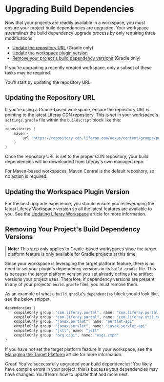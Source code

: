 # Upgrading Build Dependencies

Now that your projects are readily available in a workspace, you must ensure
your project build dependencies are upgraded. Your workspace streamlines the
build dependency upgrade process by only requiring three modifications:

- [Update the repository URL](#updating-the-repository-url) (Gradle only)
- [Update the workspace plugin version](#updating-the-workspace-plugin-version)
- [Remove your project's build dependency versions](#removing-your-projects-build-dependency-versions)
  (Gradle only)

If you're upgrading a recently created workspace, only a subset of these tasks
may be required.

You'll start by updating the repository URL.

## Updating the Repository URL

If you're using a Gradle-based workspace, ensure the repository URL is pointing
to the latest Liferay CDN repository. This is set in your workspace's
`settings.gradle` file within the `buildscript` block like this:

```gradle
repositories {
    maven {
        url "https://repository-cdn.liferay.com/nexus/content/groups/public"
    }
}
```

Once the repository URL is set to the proper CDN repository, your build
dependencies will be downloaded from Liferay's own managed repo.

For Maven-based workspaces, Maven Central is the default repository, so no
action is required.

## Updating the Workspace Plugin Version

For the best upgrade experience, you should ensure you're leveraging the latest
Liferay Workspace version so all the latest features are available to you. See
the
[Updating Liferay Workspace](/docs/reference/7-2/-/knowledge_base/r/updating-liferay-workspace)
article for more information.

## Removing Your Project's Build Dependency Versions

| **Note:** This step only applies to Gradle-based workspaces since the target
| platform feature is only available for Gradle projects at this time.

Since your workspace is leveraging the target platform feature, there is no need
to set your plugin's dependency versions in its `build.gradle` file. This is
because the target platform version you set already defines the artifact
versions  your project uses. Therefore, if dependency versions are present in
any of your projects' `build.gradle` files, you must remove them.

As an example of what a `build.gradle`'s `dependencies` block should look like,
see the below snippet:

```gradle
dependencies {
    compileOnly group: "com.liferay.portal", name: "com.liferay.portal.kernel"
    compileOnly group: "com.liferay.portal", name: "com.liferay.util.taglib"
    compileOnly group: "javax.portlet", name: "portlet-api"
    compileOnly group: "javax.servlet", name: "javax.servlet-api"
    compileOnly group: "jstl", name: "jstl"
    compileOnly group: "org.osgi", name: "osgi.cmpn"
}
```

If you have not set the target platform feature in your workspace, see the
[Managing the Target Platform](/docs/reference/7-2/-/knowledge_base/r/managing-the-target-platform)
article for more information.

Great! You've successfully upgraded your build dependencies! You likely have
compile errors in your project; this is because your dependencies may have
changed. You'll learn how to update that and more next.